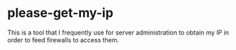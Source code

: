 # please-get-my-ip
This is a tool that I frequently use for server administration to obtain my IP in order to feed firewalls to access them.

